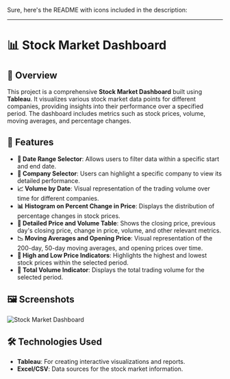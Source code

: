 Sure, here's the README with icons included in the description:

---

# 📊 Stock Market Dashboard

## 📝 Overview

This project is a comprehensive **Stock Market Dashboard** built using **Tableau**. It visualizes various stock market data points for different companies, providing insights into their performance over a specified period. The dashboard includes metrics such as stock prices, volume, moving averages, and percentage changes.

## 🚀 Features

- **📅 Date Range Selector**: Allows users to filter data within a specific start and end date.
- **🏢 Company Selector**: Users can highlight a specific company to view its detailed performance.
- **📈 Volume by Date**: Visual representation of the trading volume over time for different companies.
- **📊 Histogram on Percent Change in Price**: Displays the distribution of percentage changes in stock prices.
- **📑 Detailed Price and Volume Table**: Shows the closing price, previous day's closing price, change in price, volume, and other relevant metrics.
- **📉 Moving Averages and Opening Price**: Visual representation of the 200-day, 50-day moving averages, and opening prices over time.
- **📌 High and Low Price Indicators**: Highlights the highest and lowest stock prices within the selected period.
- **🔢 Total Volume Indicator**: Displays the total trading volume for the selected period.


## 🖼️ Screenshots

![Stock Market Dashboard](path/to/Screenshot.png)

## 🛠️ Technologies Used

- **Tableau**: For creating interactive visualizations and reports.
- **Excel/CSV**: Data sources for the stock market information.
